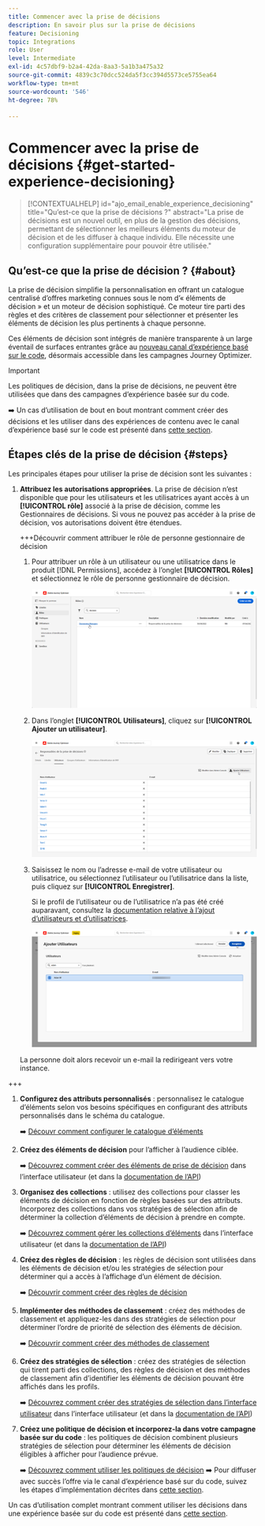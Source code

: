 ```yaml
---
title: Commencer avec la prise de décisions
description: En savoir plus sur la prise de décisions
feature: Decisioning
topic: Integrations
role: User
level: Intermediate
exl-id: 4c57dbf9-b2a4-42da-8aa3-5a1b3a475a32
source-git-commit: 4839c3c70dcc524da5f3cc394d5573ce5755ea64
workflow-type: tm+mt
source-wordcount: '546'
ht-degree: 78%

---
```


# Commencer avec la prise de décisions {#get-started-experience-decisioning}

>[!CONTEXTUALHELP]
>id="ajo_email_enable_experience_decisioning"
>title="Qu’est-ce que la prise de décisions ?"
>abstract="La prise de décisions est un nouvel outil, en plus de la gestion des décisions, permettant de sélectionner les meilleurs éléments du moteur de décision et de les diffuser à chaque individu. Elle nécessite une configuration supplémentaire pour pouvoir être utilisée."

## Qu’est-ce que la prise de décision ? {#about}

La prise de décision simplifie la personnalisation en offrant un catalogue centralisé d’offres marketing connues sous le nom d’« éléments de décision » et un moteur de décision sophistiqué. Ce moteur tire parti des règles et des critères de classement pour sélectionner et présenter les éléments de décision les plus pertinents à chaque personne.

Ces éléments de décision sont intégrés de manière transparente à un large éventail de surfaces entrantes grâce au [nouveau canal d’expérience basé sur le code](https://experienceleague.adobe.com/fr/docs/journey-optimizer/using/code-based-experience/get-started-code-based), désormais accessible dans les campagnes Journey Optimizer.

>[!IMPORTANT]
>
>Les politiques de décision, dans la prise de décisions, ne peuvent être utilisées que dans des campagnes d’expérience basée sur du code.

➡️ Un cas d’utilisation de bout en bout montrant comment créer des décisions et les utiliser dans des expériences de contenu avec le canal d’expérience basé sur le code est présenté dans [cette section](experience-decisioning-uc.md).

## Étapes clés de la prise de décision {#steps}

Les principales étapes pour utiliser la prise de décision sont les suivantes :

1. **Attribuez les autorisations appropriées**. La prise de décision n’est disponible que pour les utilisateurs et les utilisatrices ayant accès à un **[!UICONTROL rôle]** associé à la prise de décision, comme les Gestionnaires de décisions. Si vous ne pouvez pas accéder à la prise de décision, vos autorisations doivent être étendues.

   +++Découvrir comment attribuer le rôle de personne gestionnaire de décision

   1. Pour attribuer un rôle à un utilisateur ou une utilisatrice dans le produit [!DNL Permissions], accédez à l’onglet **[!UICONTROL Rôles]** et sélectionnez le rôle de personne gestionnaire de décision.

      ![](assets/decision_permission_1.png)

   1. Dans l’onglet **[!UICONTROL Utilisateurs]**, cliquez sur **[!UICONTROL Ajouter un utilisateur]**.

      ![](assets/decision_permission_2.png)

   1. Saisissez le nom ou l’adresse e-mail de votre utilisateur ou utilisatrice, ou sélectionnez l’utilisateur ou l’utilisatrice dans la liste, puis cliquez sur **[!UICONTROL Enregistrer]**.

      Si le profil de l’utilisateur ou de l’utilisatrice n’a pas été créé auparavant, consultez la [documentation relative à l’ajout d’utilisateurs et d’utilisatrices](https://experienceleague.adobe.com/fr/docs/experience-platform/access-control/ui/users).

      ![](assets/decision_permission_3.png)

   La personne doit alors recevoir un e-mail la redirigeant vers votre instance.

+++

1. **Configurez des attributs personnalisés** : personnalisez le catalogue d’éléments selon vos besoins spécifiques en configurant des attributs personnalisés dans le schéma du catalogue.

   ➡️ [Découvr comment configurer le catalogue d’éléments](catalogs.md)

1. **Créez des éléments de décision** pour l’afficher à l’audience ciblée.

   ➡️ [Découvrez comment créer des éléments de prise de décision](items.md) dans l’interface utilisateur (et dans la [documentation de l’API](api-reference/decisions-items/create.md))

1. **Organisez des collections** : utilisez des collections pour classer les éléments de décision en fonction de règles basées sur des attributs. Incorporez des collections dans vos stratégies de sélection afin de déterminer la collection d’éléments de décision à prendre en compte.

   ➡️ [Découvrez comment gérer les collections d’éléments](collections.md) dans l’interface utilisateur (et dans la [documentation de l’API](api-reference/items-collections/create.md))

1. **Créez des règles de décision** : les règles de décision sont utilisées dans les éléments de décision et/ou les stratégies de sélection pour déterminer qui a accès à l’affichage d’un élément de décision.

   ➡️ [Découvrir comment créer des règles de décision](rules.md)

1. **Implémenter des méthodes de classement** : créez des méthodes de classement et appliquez-les dans des stratégies de sélection pour déterminer l’ordre de priorité de sélection des éléments de décision.

   ➡️ [Découvrir comment créer des méthodes de classement](ranking.md)

1. **Créez des stratégies de sélection** : créez des stratégies de sélection qui tirent parti des collections, des règles de décision et des méthodes de classement afin d’identifier les éléments de décision pouvant être affichés dans les profils.

   ➡️ [Découvrez comment créer des stratégies de sélection dans l’interface utilisateur](selection-strategies.md) dans l’interface utilisateur (et dans la [documentation de l’API](api-reference/selection-strategies/create.md))

1. **Créez une politique de décision et incorporez-la dans votre campagne basée sur du code** : les politiques de décision combinent plusieurs stratégies de sélection pour déterminer les éléments de décision éligibles à afficher pour l’audience prévue.

   ➡️ [Découvrez comment utiliser les politiques de décision](create-decision.md)
➡️ Pour diffuser avec succès l’offre via le canal d’expérience basé sur du code, suivez les étapes d’implémentation décrites dans [cette section](../code-based/code-based-implementation-samples.md).

Un cas d’utilisation complet montrant comment utiliser les décisions dans une expérience basée sur du code est présenté dans [cette section](experience-decisioning-uc.md).
